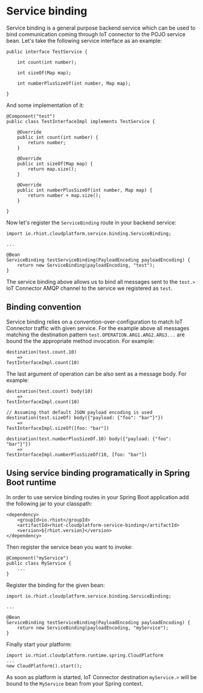 # Service binding

Service binding is a general purpose backend service which can be used to bind communication coming through IoT
connector to the POJO service bean. Let's take the following service interface as an example:

    public interface TestService {

        int count(int number);

        int sizeOf(Map map);

        int numberPlusSizeOf(int number, Map map);

    }

And some implementation of it:

    @Component("test")
    public class TestInterfaceImpl implements TestService {

        @Override
        public int count(int number) {
            return number;
        }

        @Override
        public int sizeOf(Map map) {
            return map.size();
        }

        @Override
        public int numberPlusSizeOf(int number, Map map) {
            return number + map.size();
        }

    }

Now let's register the `ServiceBinding` route in your backend service:

    import io.rhiot.cloudplatform.service.binding.ServiceBinding;

    ...

    @Bean
    ServiceBinding testServiceBinding(PayloadEncoding payloadEncoding) {
        return new ServiceBinding(payloadEncoding, "test");
    }

The service binding above allows us to bind all messages sent to the `test.>` IoT Connector AMQP channel to the service
we registered as `test`.

## Binding convention

Service binding relies on a convention-over-configuration to match IoT Connector traffic with given service. For the
example above all messages matching the destination pattern `test.OPERATION.ARG1.ARG2.ARG3...` are bound the the
appropriate method invocation. For example:

    destination(test.count.10)
        =>
    TestInterfaceImpl.count(10)

The last argument of operation can be also sent as a message body. For example:

    destination(test.count) body(10)
        =>
    TestInterfaceImpl.count(10)

    // Assuming that default JSON payload encoding is used
    destination(test.sizeOf) body({"payload: {"foo": "bar"}"})
        =>
    TestInterfaceImpl.sizeOf([foo: "bar"])

    destination(test.numberPlusSizeOf.10) body({"payload: {"foo": "bar"}"})
        =>
    TestInterfaceImpl.numberPlusSizeOf(10, [foo: "bar"])

## Using service binding programatically in Spring Boot runtime

In order to use service binding routes in your Spring Boot application add the following jar to your classpath:

	<dependency>
		<groupId>io.rhiot</groupId>
		<artifactId>rhiot-cloudplatform-service-binding</artifactId>
		<version>${rhiot.version}</version>
	</dependency>

Then register the service bean you want to invoke:

    @Component("myService")
    public class MyService {
        ...
    }

Register the binding for the given bean:

    import io.rhiot.cloudplatform.service.binding.ServiceBinding;

    ...

    @Bean
    ServiceBinding testServiceBinding(PayloadEncoding payloadEncoding) {
        return new ServiceBinding(payloadEncoding, "myService");
    }

Finally start your platform:

    import io.rhiot.cloudplatform.runtime.spring.CloudPlatform
    ...
    new CloudPlatform().start();

As soon as platform is started, IoT Connector destination `myService.>` will be bound to the `MyService` bean from your
Spring context.